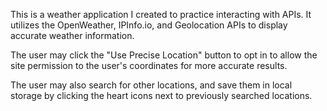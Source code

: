 This is a weather application I created to practice interacting with APIs. It utilizes the OpenWeather, IPInfo.io, and Geolocation APIs to display accurate weather information.

The user may click the "Use Precise Location" button to opt in to allow the site permission to the user's coordinates for more accurate results.

The user may also search for other locations, and save them in local storage by clicking the heart icons next to previously searched locations.